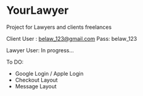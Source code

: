 # YourLawyer
Project for Lawyers and clients freelances

Client User :
belaw_123@gmail.com
Pass:
belaw_123

Lawyer User:
In progress...


To DO:
- Google Login / Apple Login
- Checkout Layout
- Message Layout
  
